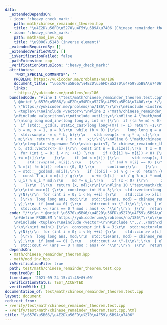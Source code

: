 ```yaml
---
data:
  _extendedDependsOn:
  - icon: ':heavy_check_mark:'
    path: math/chinese_remainder_theorem.hpp
    title: "\u4E2D\u56FD\u5270\u4F59\u5B9A\u7406 (Chinese remainder theorem)"
  - icon: ':heavy_check_mark:'
    path: math/mod_inv.hpp
    title: "\u9006\u5143 (inverse element)"
  _extendedRequiredBy: []
  _extendedVerifiedWith: []
  _isVerificationFailed: false
  _pathExtension: cpp
  _verificationStatusIcon: ':heavy_check_mark:'
  attributes:
    '*NOT_SPECIAL_COMMENTS*': ''
    PROBLEM: https://yukicoder.me/problems/no/186
    document_title: "\u6570\u5B66/\u4E2D\u56FD\u5270\u4F59\u5B9A\u7406"
    links:
    - https://yukicoder.me/problems/no/186
  bundledCode: "#line 1 \"test/math/chinese_remainder_theorem.test.cpp\"\n/*\r\n *\
    \ @brief \u6570\u5B66/\u4E2D\u56FD\u5270\u4F59\u5B9A\u7406\r\n */\r\n#define PROBLEM\
    \ \"https://yukicoder.me/problems/no/186\"\r\n\r\n#include <iostream>\r\n#include\
    \ <tuple>\r\n#include <vector>\r\n#line 2 \"math/chinese_remainder_theorem.hpp\"\
    \n#include <algorithm>\r\n#include <utility>\r\n#line 4 \"math/mod_inv.hpp\"\n\
    \r\nlong long mod_inv(long long a, int m) {\r\n  if ((a %= m) < 0) a += m;\r\n\
    \  if (std::__gcd(a, static_cast<long long>(m)) != 1) return -1;\r\n  long long\
    \ b = m, x = 1, u = 0;\r\n  while (b > 0) {\r\n    long long q = a / b;\r\n  \
    \  std::swap(a -= q * b, b);\r\n    std::swap(x -= q * u, u);\r\n  }\r\n  x %=\
    \ m;\r\n  return x < 0 ? x + m : x;\r\n}\r\n#line 6 \"math/chinese_remainder_theorem.hpp\"\
    \n\r\ntemplate <typename T>\r\nstd::pair<T, T> chinese_remainder_theorem(std::vector<T>\
    \ b, std::vector<T> m) {\r\n  const int n = b.size();\r\n  T x = 0, md = 1;\r\n\
    \  for (int i = 0; i < n; ++i) {\r\n    if ((b[i] %= m[i]) < 0) {\r\n      b[i]\
    \ += m[i];\r\n    }\r\n    if (md < m[i]) {\r\n      std::swap(x, b[i]);\r\n \
    \     std::swap(md, m[i]);\r\n    }\r\n    if (md % m[i] == 0) {\r\n      if (x\
    \ % m[i] != b[i]) return {0, 0};\r\n      continue;\r\n    }\r\n    const T g\
    \ = std::__gcd(md, m[i]);\r\n    if ((b[i] - x) % g != 0) return {0, 0};\r\n \
    \   const T u_i = m[i] / g;\r\n    x += (b[i] - x) / g % u_i * mod_inv(md / g,\
    \ u_i) % u_i * md;\r\n    md *= u_i;\r\n    if (x < 0) {\r\n      x += md;\r\n\
    \    }\r\n  }\r\n  return {x, md};\r\n}\r\n#line 10 \"test/math/chinese_remainder_theorem.test.cpp\"\
    \n\r\nint main() {\r\n  constexpr int N = 3;\r\n  std::vector<long long> x(N),\
    \ y(N);\r\n  for (int i = 0; i < N; ++i) {\r\n    std::cin >> x[i] >> y[i];\r\n\
    \  }\r\n  long long ans, mod;\r\n  std::tie(ans, mod) = chinese_remainder_theorem(x,\
    \ y);\r\n  if (mod == 0) {\r\n    std::cout << \"-1\\n\";\r\n  } else {\r\n  \
    \  std::cout << (ans == 0 ? mod : ans) << '\\n';\r\n  }\r\n  return 0;\r\n}\r\n"
  code: "/*\r\n * @brief \u6570\u5B66/\u4E2D\u56FD\u5270\u4F59\u5B9A\u7406\r\n */\r\
    \n#define PROBLEM \"https://yukicoder.me/problems/no/186\"\r\n\r\n#include <iostream>\r\
    \n#include <tuple>\r\n#include <vector>\r\n#include \"../../math/chinese_remainder_theorem.hpp\"\
    \r\n\r\nint main() {\r\n  constexpr int N = 3;\r\n  std::vector<long long> x(N),\
    \ y(N);\r\n  for (int i = 0; i < N; ++i) {\r\n    std::cin >> x[i] >> y[i];\r\n\
    \  }\r\n  long long ans, mod;\r\n  std::tie(ans, mod) = chinese_remainder_theorem(x,\
    \ y);\r\n  if (mod == 0) {\r\n    std::cout << \"-1\\n\";\r\n  } else {\r\n  \
    \  std::cout << (ans == 0 ? mod : ans) << '\\n';\r\n  }\r\n  return 0;\r\n}\r\n"
  dependsOn:
  - math/chinese_remainder_theorem.hpp
  - math/mod_inv.hpp
  isVerificationFile: true
  path: test/math/chinese_remainder_theorem.test.cpp
  requiredBy: []
  timestamp: '2021-09-24 15:41:48+09:00'
  verificationStatus: TEST_ACCEPTED
  verifiedWith: []
documentation_of: test/math/chinese_remainder_theorem.test.cpp
layout: document
redirect_from:
- /verify/test/math/chinese_remainder_theorem.test.cpp
- /verify/test/math/chinese_remainder_theorem.test.cpp.html
title: "\u6570\u5B66/\u4E2D\u56FD\u5270\u4F59\u5B9A\u7406"
---
```

